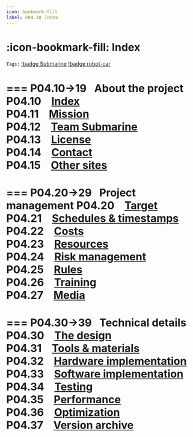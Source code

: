 ```yaml
---
icon: bookmark-fill
label: P04.10⠀Index
---
```

# :icon-bookmark-fill: Index
`Tags:` [!badge Submarine](/projects/P04-submarine.md) [!badge robot-car]()

=== P04.10→19⠀About the project
P04.10 ⠀[Index](/projects/P04-submarine/P04-10-19-about-the-project/P04-10-index.md)\
P04.11 ⠀[Mission](/projects/P04-submarine/P04-10-19-about-the-project/P04-11-mission.md)\
P04.12 ⠀[Team Submarine](/projects/P04-submarine/P04-10-19-about-the-project/P04-12-team-submarine.md)\
P04.13 ⠀[License](/projects/P04-submarine/P04-10-19-about-the-project/P04-13-license.md)\
P04.14 ⠀[Contact](/projects/P04-submarine/P04-10-19-about-the-project/P04-14-contact.md)\
P04.15 ⠀[Other sites](/projects/P04-submarine/P04-10-19-about-the-project/P04-15-other-sites.md)
===

=== P04.20→29⠀Project management
P04.20 ⠀[Target](/projects/P04-submarine/P04-20-29-project-management/P04-20-target.md)\
P04.21 ⠀[Schedules & timestamps](/projects/P04-submarine/P04-20-29-project-management/P04-21-schedules.md)\
P04.22 ⠀[Costs](/projects/P04-submarine/P04-20-29-project-management/P04-22-costs.md)\
P04.23 ⠀[Resources](/projects/P04-submarine/P04-20-29-project-management/P04-23-resources.md)\
P04.24 ⠀[Risk management](/projects/P04-submarine/P04-20-29-project-management/P04-24-risks.md)\
P04.25 ⠀[Rules](/projects/P04-submarine/P04-20-29-project-management/P04-25-rules.md)\
P04.26 ⠀[Training](/projects/P04-submarine/P04-20-29-project-management/P04-26-training.md)\
P04.27 ⠀[Media](/projects/P04-submarine/P04-20-29-project-management/P04-27-media.md)
===

=== P04.30→39⠀Technical details
P04.30 ⠀[The design](/projects/P04-submarine/P04-30-39-technical-details/P04-30-the-design.md)\
P04.31 ⠀[Tools & materials](/projects/P04-submarine/P04-30-39-technical-details/P04-31-tools.md)\
P04.32 ⠀[Hardware implementation](/projects/P04-submarine/P04-30-39-technical-details/P04-32-hardware.md)\
P04.33 ⠀[Software implementation](/projects/P04-submarine/P04-30-39-technical-details/P04-33-software.md)\
P04.34 ⠀[Testing](/projects/P04-submarine/P04-30-39-technical-details/P04-34-testing.md)\
P04.35 ⠀[Performance](/projects/P04-submarine/P04-30-39-technical-details/P04-35-performance.md)\
P04.36 ⠀[Optimization](/projects/P04-submarine/P04-30-39-technical-details/P04-36-optimization.md)\
P04.37 ⠀[Version archive](/projects/P04-submarine/P04-30-39-technical-details/P04-37-version-archive.md)
===
